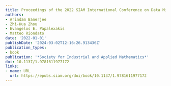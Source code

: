 ```yaml
---
title: Proceedings of the 2022 SIAM International Conference on Data Mining (SDM)
authors:
- Arindam Banerjee
- Zhi-Hua Zhou
- Evangelos E. Papalexakis
- Matteo Riondato
date: '2022-01-01'
publishDate: '2024-03-02T12:16:26.913436Z'
publication_types:
- book
publication: '*Society for Industrial and Applied Mathematics*'
doi: 10.1137/1.9781611977172
links:
- name: URL
  url: https://epubs.siam.org/doi/book/10.1137/1.9781611977172
---
```

